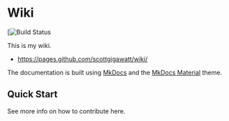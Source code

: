 # Wiki

[![Build Status]()

This is my wiki.

- <https://pages.github.com/scottgigawatt/wiki/>

The documentation is built using [MkDocs](https://www.mkdocs.org) and the [MkDocs Material](https://squidfunk.github.io/mkdocs-material/) theme.

## Quick Start

See more info on how to contribute here.
